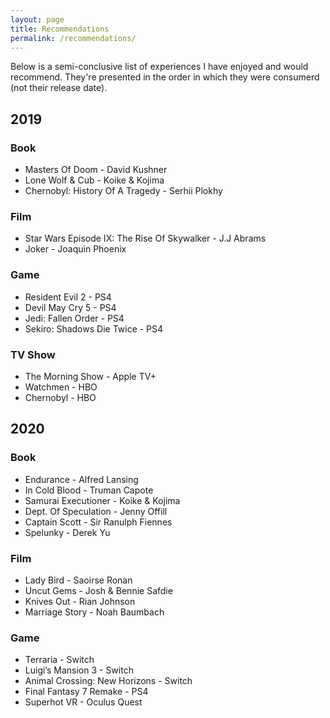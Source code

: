 ```yaml
---
layout: page
title: Recommendations
permalink: /recommendations/
---
```


Below is a semi-conclusive list of experiences I have enjoyed and would recommend. They're presented in the order in which they were consumerd (not their release date).

## 2019
### Book
* Masters Of Doom - David Kushner
* Lone Wolf & Cub - Koike & Kojima
* Chernobyl: History Of A Tragedy - Serhii Plokhy

### Film
* Star Wars Episode IX: The Rise Of Skywalker - J.J Abrams
* Joker - Joaquin Phoenix

### Game
* Resident Evil 2 - PS4
* Devil May Cry 5 - PS4
* Jedi: Fallen Order - PS4
* Sekiro: Shadows Die Twice - PS4

### TV Show
* The Morning Show - Apple TV+
* Watchmen - HBO
* Chernobyl - HBO

## 2020
### Book
* Endurance - Alfred Lansing
* In Cold Blood - Truman Capote
* Samurai Executioner - Koike & Kojima
* Dept. Of Speculation - Jenny Offill
* Captain Scott - Sir Ranulph Fiennes
* Spelunky - Derek Yu

### Film
* Lady Bird - Saoirse Ronan
* Uncut Gems - Josh & Bennie Safdie
* Knives Out - Rian Johnson
* Marriage Story - Noah Baumbach

### Game
* Terraria - Switch
* Luigi’s Mansion 3 - Switch
* Animal Crossing: New Horizons - Switch
* Final Fantasy 7 Remake - PS4
* Superhot VR - Oculus Quest
